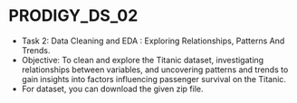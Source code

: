 # PRODIGY_DS_02
* Task 2: Data Cleaning and EDA : Exploring Relationships, Patterns And Trends.
* Objective: To clean and explore the Titanic dataset, investigating relationships between variables, and uncovering patterns and trends to gain insights into factors influencing passenger survival on the Titanic.
* For dataset, you can download the given zip file.
